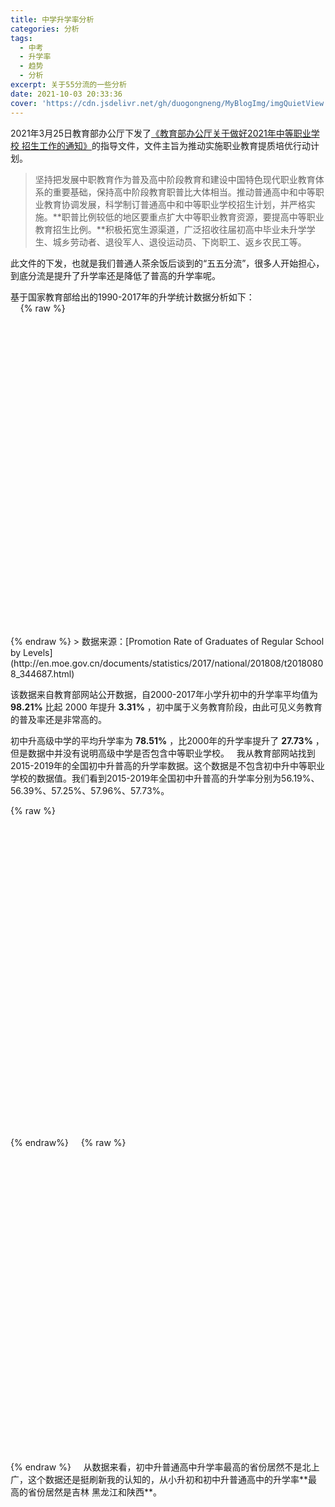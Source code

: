 ```yaml
---
title: 中学升学率分析
categories: 分析
tags:
  - 中考
  - 升学率
  - 趋势
  - 分析
excerpt: 关于55分流的一些分析
date: 2021-10-03 20:33:36
cover: 'https://cdn.jsdelivr.net/gh/duogongneng/MyBlogImg/imgQuietView.png'
---
```


2021年3月25日教育部办公厅下发了[《教育部办公厅关于做好2021年中等职业学校 招生工作的通知》](http://www.moe.gov.cn/srcsite/A07/moe_950/202104/t20210406_524618.html)的指导文件，文件主旨为推动实施职业教育提质培优行动计划。

> 坚持把发展中职教育作为普及高中阶段教育和建设中国特色现代职业教育体系的重要基础，保持高中阶段教育职普比大体相当。推动普通高中和中等职业教育协调发展，科学制订普通高中和中等职业学校招生计划，并严格实施。**职普比例较低的地区要重点扩大中等职业教育资源，要提高中等职业教育招生比例。**积极拓宽生源渠道，广泛招收往届初高中毕业未升学学生、城乡劳动者、退役军人、退役运动员、下岗职工、返乡农民工等。

此文件的下发，也就是我们普通人茶余饭后谈到的“五五分流”，很多人开始担心，到底分流是提升了升学率还是降低了普高的升学率呢。

基于国家教育部给出的1990-2017年的升学统计数据分析如下：  
&nbsp;
&nbsp;
 {% raw %}
<div id="ad5ad109ff1a42a286b775f7b3a0c1e6" class="chart-container" style="width:900px; height:500px;"></div>
    <script>
        var chart_ad5ad109ff1a42a286b775f7b3a0c1e6 = echarts.init(
            document.getElementById('ad5ad109ff1a42a286b775f7b3a0c1e6'), 'white', {renderer: 'canvas'});
        var option_ad5ad109ff1a42a286b775f7b3a0c1e6 = {
    "animation": true,
    "animationThreshold": 2000,
    "animationDuration": 1000,
    "animationEasing": "cubicOut",
    "animationDelay": 0,
    "animationDurationUpdate": 300,
    "animationEasingUpdate": "cubicOut",
    "animationDelayUpdate": 0,
    "color": [
        "red",
        "green",
        "#c23531",
        "#2f4554",
        "#61a0a8",
        "#d48265",
        "#749f83",
        "#ca8622",
        "#bda29a",
        "#6e7074",
        "#546570",
        "#c4ccd3",
        "#f05b72",
        "#ef5b9c",
        "#f47920",
        "#905a3d",
        "#fab27b",
        "#2a5caa",
        "#444693",
        "#726930",
        "#b2d235",
        "#6d8346",
        "#ac6767",
        "#1d953f",
        "#6950a1",
        "#918597"
    ],
    "series": [
        {
            "type": "line",
            "name": "\u5c0f\u5b66\u5347\u521d\u4e2d",
            "connectNulls": false,
            "symbolSize": 4,
            "showSymbol": true,
            "smooth": true,
            "clip": true,
            "step": false,
            "data": [
                [
                    "2000",
                    94.9
                ],
                [
                    "2001",
                    95.5
                ],
                [
                    "2002",
                    97.0
                ],
                [
                    "2003",
                    97.9
                ],
                [
                    "2004",
                    98.1
                ],
                [
                    "2005",
                    98.4
                ],
                [
                    "2006",
                    100.0
                ],
                [
                    "2007",
                    99.9
                ],
                [
                    "2008",
                    99.7
                ],
                [
                    "2009",
                    99.1
                ],
                [
                    "2010",
                    98.7
                ],
                [
                    "2011",
                    98.3
                ],
                [
                    "2012",
                    98.3
                ],
                [
                    "2013",
                    98.3
                ],
                [
                    "2014",
                    98.0
                ],
                [
                    "2015",
                    98.2
                ],
                [
                    "2016",
                    98.7
                ],
                [
                    "2017",
                    98.8
                ]
            ],
            "hoverAnimation": true,
            "label": {
                "show": true,
                "position": "top",
                "margin": 8
            },
            "lineStyle": {
                "show": true,
                "width": 1,
                "opacity": 1,
                "curveness": 0,
                "type": "solid"
            },
            "areaStyle": {
                "opacity": 0
            },
            "zlevel": 0,
            "z": 0
        },
        {
            "type": "line",
            "name": "\u521d\u4e2d\u5347\u9ad8\u7ea7\u4e2d\u5b66",
            "connectNulls": false,
            "symbolSize": 4,
            "showSymbol": true,
            "smooth": true,
            "clip": true,
            "step": false,
            "data": [
                [
                    "2000",
                    51.2
                ],
                [
                    "2001",
                    52.9
                ],
                [
                    "2002",
                    58.3
                ],
                [
                    "2003",
                    59.6
                ],
                [
                    "2004",
                    63.8
                ],
                [
                    "2005",
                    69.7
                ],
                [
                    "2006",
                    75.7
                ],
                [
                    "2007",
                    80.5
                ],
                [
                    "2008",
                    82.1
                ],
                [
                    "2009",
                    85.6
                ],
                [
                    "2010",
                    87.5
                ],
                [
                    "2011",
                    88.9
                ],
                [
                    "2012",
                    88.4
                ],
                [
                    "2013",
                    91.2
                ],
                [
                    "2014",
                    95.1
                ],
                [
                    "2015",
                    94.1
                ],
                [
                    "2016",
                    93.7
                ],
                [
                    "2017",
                    94.9
                ]
            ],
            "hoverAnimation": true,
            "label": {
                "show": true,
                "position": "top",
                "margin": 8
            },
            "lineStyle": {
                "show": true,
                "width": 1,
                "opacity": 1,
                "curveness": 0,
                "type": "solid"
            },
            "areaStyle": {
                "opacity": 0
            },
            "zlevel": 0,
            "z": 0
        }
    ],
    "legend": [
        {
            "data": [
                "\u5c0f\u5b66\u5347\u521d\u4e2d",
                "\u521d\u4e2d\u5347\u9ad8\u7ea7\u4e2d\u5b66"
            ],
            "selected": {
                "\u5c0f\u5b66\u5347\u521d\u4e2d": true,
                "\u521d\u4e2d\u5347\u9ad8\u7ea7\u4e2d\u5b66": true
            },
            "show": true,
            "padding": 5,
            "itemGap": 10,
            "itemWidth": 25,
            "itemHeight": 14
        }
    ],
    "tooltip": {
        "show": true,
        "trigger": "item",
        "triggerOn": "mousemove|click",
        "axisPointer": {
            "type": "line"
        },
        "showContent": true,
        "alwaysShowContent": false,
        "showDelay": 0,
        "hideDelay": 100,
        "textStyle": {
            "fontSize": 14
        },
        "borderWidth": 0,
        "padding": 5
    },
    "xAxis": [
        {
            "show": true,
            "scale": false,
            "nameLocation": "end",
            "nameGap": 15,
            "gridIndex": 0,
            "inverse": false,
            "offset": 0,
            "splitNumber": 5,
            "minInterval": 0,
            "splitLine": {
                "show": false,
                "lineStyle": {
                    "show": true,
                    "width": 1,
                    "opacity": 1,
                    "curveness": 0,
                    "type": "solid"
                }
            },
            "data": [
                "2000",
                "2001",
                "2002",
                "2003",
                "2004",
                "2005",
                "2006",
                "2007",
                "2008",
                "2009",
                "2010",
                "2011",
                "2012",
                "2013",
                "2014",
                "2015",
                "2016",
                "2017"
            ]
        }
    ],
    "yAxis": [
        {
            "show": true,
            "scale": false,
            "nameLocation": "end",
            "nameGap": 15,
            "gridIndex": 0,
            "inverse": false,
            "offset": 0,
            "splitNumber": 5,
            "minInterval": 0,
            "splitLine": {
                "show": false,
                "lineStyle": {
                    "show": true,
                    "width": 1,
                    "opacity": 1,
                    "curveness": 0,
                    "type": "solid"
                }
            }
        }
    ],
    "title": [
        {
            "text": "\u5206\u5c42\u6b21\u5347\u5b66\u7387\u7edf\u8ba1",
            "padding": 5,
            "itemGap": 10
        }
    ]
};
        chart_ad5ad109ff1a42a286b775f7b3a0c1e6.setOption(option_ad5ad109ff1a42a286b775f7b3a0c1e6);
    </script>
{% endraw %}
> 数据来源：[Promotion Rate of Graduates of Regular School by Levels](http://en.moe.gov.cn/documents/statistics/2017/national/201808/t20180808_344687.html)

该数据来自教育部网站公开数据，自2000-2017年小学升初中的升学率平均值为 **98.21%** 比起 2000 年提升 **3.31%** ，初中属于义务教育阶段，由此可见义务教育的普及率还是非常高的。

初中升高级中学的平均升学率为 **78.51%** ，比2000年的升学率提升了 **27.73%** ，但是数据中并没有说明高级中学是否包含中等职业学校。
&nbsp;
我从教育部网站找到2015-2019年的全国初中升普高的升学率数据。这个数据是不包含初中升中等职业学校的数据值。我们看到2015-2019年全国初中升普高的升学率分别为56.19%、56.39%、57.25%、57.96%、57.73%。
&nbsp; 

{% raw %}
<div id="232b0b030691405eb161497cf1a44645" class="chart-container" style="width:900px; height:500px;"></div>
    <script>
        var chart_232b0b030691405eb161497cf1a44645 = echarts.init(
            document.getElementById('232b0b030691405eb161497cf1a44645'), 'white', {renderer: 'canvas'});
        var option_232b0b030691405eb161497cf1a44645 = {
    "animation": true,
    "animationThreshold": 2000,
    "animationDuration": 1000,
    "animationEasing": "cubicOut",
    "animationDelay": 0,
    "animationDurationUpdate": 300,
    "animationEasingUpdate": "cubicOut",
    "animationDelayUpdate": 0,
    "color": [
        "#c23531",
        "#2f4554",
        "#61a0a8",
        "#d48265",
        "#749f83",
        "#ca8622",
        "#bda29a",
        "#6e7074",
        "#546570",
        "#c4ccd3",
        "#f05b72",
        "#ef5b9c",
        "#f47920",
        "#905a3d",
        "#fab27b",
        "#2a5caa",
        "#444693",
        "#726930",
        "#b2d235",
        "#6d8346",
        "#ac6767",
        "#1d953f",
        "#6950a1",
        "#918597"
    ],
    "series": [
        {
            "type": "bar",
            "name": "\u5317\u4eac",
            "legendHoverLink": true,
            "data": [
                61.16,
                61.94,
                65.21,
                67.4,
                70.08
            ],
            "showBackground": false,
            "barMinHeight": 0,
            "barCategoryGap": "20%",
            "barGap": "30%",
            "large": false,
            "largeThreshold": 400,
            "seriesLayoutBy": "column",
            "datasetIndex": 0,
            "clip": true,
            "zlevel": 0,
            "z": 2,
            "label": {
                "show": false,
                "position": "top",
                "margin": 8
            }
        },
        {
            "type": "bar",
            "name": "\u5929\u6d25",
            "legendHoverLink": true,
            "data": [
                64.14,
                63.74,
                64.11,
                66.29,
                68.32
            ],
            "showBackground": false,
            "barMinHeight": 0,
            "barCategoryGap": "20%",
            "barGap": "30%",
            "large": false,
            "largeThreshold": 400,
            "seriesLayoutBy": "column",
            "datasetIndex": 0,
            "clip": true,
            "zlevel": 0,
            "z": 2,
            "label": {
                "show": false,
                "position": "top",
                "margin": 8
            }
        },
        {
            "type": "bar",
            "name": "\u6cb3\u5317",
            "legendHoverLink": true,
            "data": [
                58.92,
                55.87,
                56.48,
                57.84,
                58.89
            ],
            "showBackground": false,
            "barMinHeight": 0,
            "barCategoryGap": "20%",
            "barGap": "30%",
            "large": false,
            "largeThreshold": 400,
            "seriesLayoutBy": "column",
            "datasetIndex": 0,
            "clip": true,
            "zlevel": 0,
            "z": 2,
            "label": {
                "show": false,
                "position": "top",
                "margin": 8
            }
        },
        {
            "type": "bar",
            "name": "\u5c71\u897f",
            "legendHoverLink": true,
            "data": [
                58.1,
                59.5,
                59.64,
                61.17,
                59.86
            ],
            "showBackground": false,
            "barMinHeight": 0,
            "barCategoryGap": "20%",
            "barGap": "30%",
            "large": false,
            "largeThreshold": 400,
            "seriesLayoutBy": "column",
            "datasetIndex": 0,
            "clip": true,
            "zlevel": 0,
            "z": 2,
            "label": {
                "show": false,
                "position": "top",
                "margin": 8
            }
        },
        {
            "type": "bar",
            "name": "\u5185\u8499\u53e4",
            "legendHoverLink": true,
            "data": [
                66.72,
                66.88,
                66.92,
                68.09,
                67.17
            ],
            "showBackground": false,
            "barMinHeight": 0,
            "barCategoryGap": "20%",
            "barGap": "30%",
            "large": false,
            "largeThreshold": 400,
            "seriesLayoutBy": "column",
            "datasetIndex": 0,
            "clip": true,
            "zlevel": 0,
            "z": 2,
            "label": {
                "show": false,
                "position": "top",
                "margin": 8
            }
        },
        {
            "type": "bar",
            "name": "\u8fbd\u5b81",
            "legendHoverLink": true,
            "data": [
                62.19,
                61.09,
                60.73,
                63.22,
                64.33
            ],
            "showBackground": false,
            "barMinHeight": 0,
            "barCategoryGap": "20%",
            "barGap": "30%",
            "large": false,
            "largeThreshold": 400,
            "seriesLayoutBy": "column",
            "datasetIndex": 0,
            "clip": true,
            "zlevel": 0,
            "z": 2,
            "label": {
                "show": false,
                "position": "top",
                "margin": 8
            }
        },
        {
            "type": "bar",
            "name": "\u5409\u6797",
            "legendHoverLink": true,
            "data": [
                67.1,
                67.74,
                69.36,
                71.76,
                69.56
            ],
            "showBackground": false,
            "barMinHeight": 0,
            "barCategoryGap": "20%",
            "barGap": "30%",
            "large": false,
            "largeThreshold": 400,
            "seriesLayoutBy": "column",
            "datasetIndex": 0,
            "clip": true,
            "zlevel": 0,
            "z": 2,
            "label": {
                "show": false,
                "position": "top",
                "margin": 8
            }
        },
        {
            "type": "bar",
            "name": "\u9ed1\u9f99\u6c5f",
            "legendHoverLink": true,
            "data": [
                67.76,
                67.52,
                68.5,
                70.85,
                70.49
            ],
            "showBackground": false,
            "barMinHeight": 0,
            "barCategoryGap": "20%",
            "barGap": "30%",
            "large": false,
            "largeThreshold": 400,
            "seriesLayoutBy": "column",
            "datasetIndex": 0,
            "clip": true,
            "zlevel": 0,
            "z": 2,
            "label": {
                "show": false,
                "position": "top",
                "margin": 8
            }
        },
        {
            "type": "bar",
            "name": "\u4e0a\u6d77",
            "legendHoverLink": true,
            "data": [
                56.68,
                57.78,
                59.26,
                62.1,
                62.65
            ],
            "showBackground": false,
            "barMinHeight": 0,
            "barCategoryGap": "20%",
            "barGap": "30%",
            "large": false,
            "largeThreshold": 400,
            "seriesLayoutBy": "column",
            "datasetIndex": 0,
            "clip": true,
            "zlevel": 0,
            "z": 2,
            "label": {
                "show": false,
                "position": "top",
                "margin": 8
            }
        },
        {
            "type": "bar",
            "name": "\u6c5f\u82cf",
            "legendHoverLink": true,
            "data": [
                52.2,
                51.66,
                51.36,
                56.47,
                55.9
            ],
            "showBackground": false,
            "barMinHeight": 0,
            "barCategoryGap": "20%",
            "barGap": "30%",
            "large": false,
            "largeThreshold": 400,
            "seriesLayoutBy": "column",
            "datasetIndex": 0,
            "clip": true,
            "zlevel": 0,
            "z": 2,
            "label": {
                "show": false,
                "position": "top",
                "margin": 8
            }
        },
        {
            "type": "bar",
            "name": "\u6d59\u6c5f",
            "legendHoverLink": true,
            "data": [
                54.33,
                53.66,
                54.14,
                54.48,
                53.31
            ],
            "showBackground": false,
            "barMinHeight": 0,
            "barCategoryGap": "20%",
            "barGap": "30%",
            "large": false,
            "largeThreshold": 400,
            "seriesLayoutBy": "column",
            "datasetIndex": 0,
            "clip": true,
            "zlevel": 0,
            "z": 2,
            "label": {
                "show": false,
                "position": "top",
                "margin": 8
            }
        },
        {
            "type": "bar",
            "name": "\u5b89\u5fae",
            "legendHoverLink": true,
            "data": [
                56.68,
                57.74,
                57.16,
                56.36,
                56.0
            ],
            "showBackground": false,
            "barMinHeight": 0,
            "barCategoryGap": "20%",
            "barGap": "30%",
            "large": false,
            "largeThreshold": 400,
            "seriesLayoutBy": "column",
            "datasetIndex": 0,
            "clip": true,
            "zlevel": 0,
            "z": 2,
            "label": {
                "show": false,
                "position": "top",
                "margin": 8
            }
        },
        {
            "type": "bar",
            "name": "\u798f\u5efa",
            "legendHoverLink": true,
            "data": [
                59.38,
                57.88,
                57.88,
                56.76,
                55.54
            ],
            "showBackground": false,
            "barMinHeight": 0,
            "barCategoryGap": "20%",
            "barGap": "30%",
            "large": false,
            "largeThreshold": 400,
            "seriesLayoutBy": "column",
            "datasetIndex": 0,
            "clip": true,
            "zlevel": 0,
            "z": 2,
            "label": {
                "show": false,
                "position": "top",
                "margin": 8
            }
        },
        {
            "type": "bar",
            "name": "\u6c5f\u897f",
            "legendHoverLink": true,
            "data": [
                57.57,
                57.48,
                59.02,
                59.79,
                59.33
            ],
            "showBackground": false,
            "barMinHeight": 0,
            "barCategoryGap": "20%",
            "barGap": "30%",
            "large": false,
            "largeThreshold": 400,
            "seriesLayoutBy": "column",
            "datasetIndex": 0,
            "clip": true,
            "zlevel": 0,
            "z": 2,
            "label": {
                "show": false,
                "position": "top",
                "margin": 8
            }
        },
        {
            "type": "bar",
            "name": "\u5c71\u4e1c",
            "legendHoverLink": true,
            "data": [
                55.86,
                55.95,
                57.27,
                58.27,
                57.41
            ],
            "showBackground": false,
            "barMinHeight": 0,
            "barCategoryGap": "20%",
            "barGap": "30%",
            "large": false,
            "largeThreshold": 400,
            "seriesLayoutBy": "column",
            "datasetIndex": 0,
            "clip": true,
            "zlevel": 0,
            "z": 2,
            "label": {
                "show": false,
                "position": "top",
                "margin": 8
            }
        },
        {
            "type": "bar",
            "name": "\u6cb3\u5357",
            "legendHoverLink": true,
            "data": [
                54.99,
                53.69,
                53.65,
                54.37,
                53.11
            ],
            "showBackground": false,
            "barMinHeight": 0,
            "barCategoryGap": "20%",
            "barGap": "30%",
            "large": false,
            "largeThreshold": 400,
            "seriesLayoutBy": "column",
            "datasetIndex": 0,
            "clip": true,
            "zlevel": 0,
            "z": 2,
            "label": {
                "show": false,
                "position": "top",
                "margin": 8
            }
        },
        {
            "type": "bar",
            "name": "\u6e56\u5317",
            "legendHoverLink": true,
            "data": [
                60.39,
                61.81,
                61.08,
                61.27,
                60.31
            ],
            "showBackground": false,
            "barMinHeight": 0,
            "barCategoryGap": "20%",
            "barGap": "30%",
            "large": false,
            "largeThreshold": 400,
            "seriesLayoutBy": "column",
            "datasetIndex": 0,
            "clip": true,
            "zlevel": 0,
            "z": 2,
            "label": {
                "show": false,
                "position": "top",
                "margin": 8
            }
        },
        {
            "type": "bar",
            "name": "\u6e56\u5357",
            "legendHoverLink": true,
            "data": [
                54.35,
                53.24,
                54.34,
                56.11,
                56.84
            ],
            "showBackground": false,
            "barMinHeight": 0,
            "barCategoryGap": "20%",
            "barGap": "30%",
            "large": false,
            "largeThreshold": 400,
            "seriesLayoutBy": "column",
            "datasetIndex": 0,
            "clip": true,
            "zlevel": 0,
            "z": 2,
            "label": {
                "show": false,
                "position": "top",
                "margin": 8
            }
        },
        {
            "type": "bar",
            "name": "\u5e7f\u4e1c",
            "legendHoverLink": true,
            "data": [
                51.39,
                53.03,
                54.85,
                55.26,
                55.63
            ],
            "showBackground": false,
            "barMinHeight": 0,
            "barCategoryGap": "20%",
            "barGap": "30%",
            "large": false,
            "largeThreshold": 400,
            "seriesLayoutBy": "column",
            "datasetIndex": 0,
            "clip": true,
            "zlevel": 0,
            "z": 2,
            "label": {
                "show": false,
                "position": "top",
                "margin": 8
            }
        },
        {
            "type": "bar",
            "name": "\u5e7f\u897f",
            "legendHoverLink": true,
            "data": [
                49.47,
                52.11,
                55.02,
                57.54,
                57.87
            ],
            "showBackground": false,
            "barMinHeight": 0,
            "barCategoryGap": "20%",
            "barGap": "30%",
            "large": false,
            "largeThreshold": 400,
            "seriesLayoutBy": "column",
            "datasetIndex": 0,
            "clip": true,
            "zlevel": 0,
            "z": 2,
            "label": {
                "show": false,
                "position": "top",
                "margin": 8
            }
        },
        {
            "type": "bar",
            "name": "\u6d77\u5357",
            "legendHoverLink": true,
            "data": [
                53.27,
                52.89,
                53.88,
                55.62,
                57.47
            ],
            "showBackground": false,
            "barMinHeight": 0,
            "barCategoryGap": "20%",
            "barGap": "30%",
            "large": false,
            "largeThreshold": 400,
            "seriesLayoutBy": "column",
            "datasetIndex": 0,
            "clip": true,
            "zlevel": 0,
            "z": 2,
            "label": {
                "show": false,
                "position": "top",
                "margin": 8
            }
        },
        {
            "type": "bar",
            "name": "\u91cd\u5e86",
            "legendHoverLink": true,
            "data": [
                61.08,
                62.57,
                63.36,
                64.67,
                63.59
            ],
            "showBackground": false,
            "barMinHeight": 0,
            "barCategoryGap": "20%",
            "barGap": "30%",
            "large": false,
            "largeThreshold": 400,
            "seriesLayoutBy": "column",
            "datasetIndex": 0,
            "clip": true,
            "zlevel": 0,
            "z": 2,
            "label": {
                "show": false,
                "position": "top",
                "margin": 8
            }
        },
        {
            "type": "bar",
            "name": "\u56db\u5ddd",
            "legendHoverLink": true,
            "data": [
                55.59,
                57.15,
                57.83,
                59.03,
                58.42
            ],
            "showBackground": false,
            "barMinHeight": 0,
            "barCategoryGap": "20%",
            "barGap": "30%",
            "large": false,
            "largeThreshold": 400,
            "seriesLayoutBy": "column",
            "datasetIndex": 0,
            "clip": true,
            "zlevel": 0,
            "z": 2,
            "label": {
                "show": false,
                "position": "top",
                "margin": 8
            }
        },
        {
            "type": "bar",
            "name": "\u8d35\u5dde",
            "legendHoverLink": true,
            "data": [
                48.9,
                49.5,
                52.97,
                53.68,
                54.04
            ],
            "showBackground": false,
            "barMinHeight": 0,
            "barCategoryGap": "20%",
            "barGap": "30%",
            "large": false,
            "largeThreshold": 400,
            "seriesLayoutBy": "column",
            "datasetIndex": 0,
            "clip": true,
            "zlevel": 0,
            "z": 2,
            "label": {
                "show": false,
                "position": "top",
                "margin": 8
            }
        },
        {
            "type": "bar",
            "name": "\u4e91\u5357",
            "legendHoverLink": true,
            "data": [
                47.56,
                48.0,
                49.21,
                49.28,
                53.42
            ],
            "showBackground": false,
            "barMinHeight": 0,
            "barCategoryGap": "20%",
            "barGap": "30%",
            "large": false,
            "largeThreshold": 400,
            "seriesLayoutBy": "column",
            "datasetIndex": 0,
            "clip": true,
            "zlevel": 0,
            "z": 2,
            "label": {
                "show": false,
                "position": "top",
                "margin": 8
            }
        },
        {
            "type": "bar",
            "name": "\u897f\u85cf",
            "legendHoverLink": true,
            "data": [
                48.89,
                52.4,
                54.12,
                54.27,
                56.42
            ],
            "showBackground": false,
            "barMinHeight": 0,
            "barCategoryGap": "20%",
            "barGap": "30%",
            "large": false,
            "largeThreshold": 400,
            "seriesLayoutBy": "column",
            "datasetIndex": 0,
            "clip": true,
            "zlevel": 0,
            "z": 2,
            "label": {
                "show": false,
                "position": "top",
                "margin": 8
            }
        },
        {
            "type": "bar",
            "name": "\u9655\u897f",
            "legendHoverLink": true,
            "data": [
                69.64,
                70.35,
                70.06,
                68.97,
                60.54
            ],
            "showBackground": false,
            "barMinHeight": 0,
            "barCategoryGap": "20%",
            "barGap": "30%",
            "large": false,
            "largeThreshold": 400,
            "seriesLayoutBy": "column",
            "datasetIndex": 0,
            "clip": true,
            "zlevel": 0,
            "z": 2,
            "label": {
                "show": false,
                "position": "top",
                "margin": 8
            }
        },
        {
            "type": "bar",
            "name": "\u7518\u8083",
            "legendHoverLink": true,
            "data": [
                60.0,
                61.91,
                61.27,
                60.95,
                60.16
            ],
            "showBackground": false,
            "barMinHeight": 0,
            "barCategoryGap": "20%",
            "barGap": "30%",
            "large": false,
            "largeThreshold": 400,
            "seriesLayoutBy": "column",
            "datasetIndex": 0,
            "clip": true,
            "zlevel": 0,
            "z": 2,
            "label": {
                "show": false,
                "position": "top",
                "margin": 8
            }
        },
        {
            "type": "bar",
            "name": "\u9752\u6d77",
            "legendHoverLink": true,
            "data": [
                61.27,
                61.12,
                62.23,
                62.89,
                58.65
            ],
            "showBackground": false,
            "barMinHeight": 0,
            "barCategoryGap": "20%",
            "barGap": "30%",
            "large": false,
            "largeThreshold": 400,
            "seriesLayoutBy": "column",
            "datasetIndex": 0,
            "clip": true,
            "zlevel": 0,
            "z": 2,
            "label": {
                "show": false,
                "position": "top",
                "margin": 8
            }
        },
        {
            "type": "bar",
            "name": "\u5b81\u590f",
            "legendHoverLink": true,
            "data": [
                57.21,
                54.4,
                55.36,
                57.26,
                58.45
            ],
            "showBackground": false,
            "barMinHeight": 0,
            "barCategoryGap": "20%",
            "barGap": "30%",
            "large": false,
            "largeThreshold": 400,
            "seriesLayoutBy": "column",
            "datasetIndex": 0,
            "clip": true,
            "zlevel": 0,
            "z": 2,
            "label": {
                "show": false,
                "position": "top",
                "margin": 8
            }
        },
        {
            "type": "bar",
            "name": "\u65b0\u7586",
            "legendHoverLink": true,
            "data": [
                63.08,
                63.62,
                65.66,
                55.65,
                57.67
            ],
            "showBackground": false,
            "barMinHeight": 0,
            "barCategoryGap": "20%",
            "barGap": "30%",
            "large": false,
            "largeThreshold": 400,
            "seriesLayoutBy": "column",
            "datasetIndex": 0,
            "clip": true,
            "zlevel": 0,
            "z": 2,
            "label": {
                "show": false,
                "position": "top",
                "margin": 8
            }
        },
        {
            "type": "line",
            "name": "\u5e73\u5747\u5347\u5b66\u7387",
            "connectNulls": false,
            "yAxisIndex": 1,
            "symbolSize": 4,
            "showSymbol": true,
            "smooth": false,
            "clip": true,
            "step": false,
            "data": [
                [
                    "2015",
                    56.19
                ],
                [
                    "2016",
                    56.39
                ],
                [
                    "2017",
                    57.25
                ],
                [
                    "2018",
                    57.96
                ],
                [
                    "2019",
                    57.73
                ]
            ],
            "hoverAnimation": true,
            "label": {
                "show": false,
                "position": "top",
                "margin": 8
            },
            "lineStyle": {
                "show": true,
                "width": 1,
                "opacity": 1,
                "curveness": 0,
                "type": "solid"
            },
            "areaStyle": {
                "opacity": 0
            },
            "zlevel": 0,
            "z": 0
        }
    ],
    "legend": [
        {
            "data": [
                "\u5317\u4eac",
                "\u5929\u6d25",
                "\u6cb3\u5317",
                "\u5c71\u897f",
                "\u5185\u8499\u53e4",
                "\u8fbd\u5b81",
                "\u5409\u6797",
                "\u9ed1\u9f99\u6c5f",
                "\u4e0a\u6d77",
                "\u6c5f\u82cf",
                "\u6d59\u6c5f",
                "\u5b89\u5fae",
                "\u798f\u5efa",
                "\u6c5f\u897f",
                "\u5c71\u4e1c",
                "\u6cb3\u5357",
                "\u6e56\u5317",
                "\u6e56\u5357",
                "\u5e7f\u4e1c",
                "\u5e7f\u897f",
                "\u6d77\u5357",
                "\u91cd\u5e86",
                "\u56db\u5ddd",
                "\u8d35\u5dde",
                "\u4e91\u5357",
                "\u897f\u85cf",
                "\u9655\u897f",
                "\u7518\u8083",
                "\u9752\u6d77",
                "\u5b81\u590f",
                "\u65b0\u7586",
                "\u5e73\u5747\u5347\u5b66\u7387"
            ],
            "selected": {
                "\u5317\u4eac": true,
                "\u5929\u6d25": true,
                "\u6cb3\u5317": true,
                "\u5c71\u897f": true,
                "\u5185\u8499\u53e4": true,
                "\u8fbd\u5b81": true,
                "\u5409\u6797": true,
                "\u9ed1\u9f99\u6c5f": true,
                "\u4e0a\u6d77": true,
                "\u6c5f\u82cf": true,
                "\u6d59\u6c5f": true,
                "\u5b89\u5fae": true,
                "\u798f\u5efa": true,
                "\u6c5f\u897f": true,
                "\u5c71\u4e1c": true,
                "\u6cb3\u5357": true,
                "\u6e56\u5317": true,
                "\u6e56\u5357": true,
                "\u5e7f\u4e1c": true,
                "\u5e7f\u897f": true,
                "\u6d77\u5357": true,
                "\u91cd\u5e86": true,
                "\u56db\u5ddd": true,
                "\u8d35\u5dde": true,
                "\u4e91\u5357": true,
                "\u897f\u85cf": true,
                "\u9655\u897f": true,
                "\u7518\u8083": true,
                "\u9752\u6d77": true,
                "\u5b81\u590f": true,
                "\u65b0\u7586": true,
                "\u5e73\u5747\u5347\u5b66\u7387": true
            },
            "show": true,
            "padding": 5,
            "itemGap": 10,
            "itemWidth": 25,
            "itemHeight": 14
        }
    ],
    "tooltip": {
        "show": true,
        "trigger": "axis",
        "triggerOn": "mousemove|click",
        "axisPointer": {
            "type": "cross"
        },
        "showContent": true,
        "alwaysShowContent": false,
        "showDelay": 0,
        "hideDelay": 100,
        "textStyle": {
            "fontSize": 14
        },
        "borderWidth": 0,
        "padding": 5
    },
    "xAxis": [
        {
            "type": "category",
            "show": true,
            "scale": false,
            "nameLocation": "end",
            "nameGap": 15,
            "gridIndex": 0,
            "axisPointer": {
                "show": true,
                "type": "shadow"
            },
            "inverse": false,
            "offset": 0,
            "splitNumber": 5,
            "minInterval": 0,
            "splitLine": {
                "show": false,
                "lineStyle": {
                    "show": true,
                    "width": 1,
                    "opacity": 1,
                    "curveness": 0,
                    "type": "solid"
                }
            },
            "data": [
                "2015",
                "2016",
                "2017",
                "2018",
                "2019"
            ]
        }
    ],
    "yAxis": [
        {
            "type": "value",
            "name": "\u5347\u5b66\u7387",
            "show": true,
            "scale": false,
            "nameLocation": "end",
            "nameGap": 15,
            "interval": 5,
            "gridIndex": 0,
            "axisTick": {
                "show": true,
                "alignWithLabel": false,
                "inside": false
            },
            "axisLabel": {
                "show": true,
                "position": "top",
                "margin": 8,
                "formatter": "{value} %"
            },
            "inverse": false,
            "offset": 0,
            "splitNumber": 5,
            "min": 0,
            "max": 100,
            "minInterval": 0,
            "splitLine": {
                "show": true,
                "lineStyle": {
                    "show": true,
                    "width": 1,
                    "opacity": 1,
                    "curveness": 0,
                    "type": "solid"
                }
            }
        },
        {
            "type": "value",
            "name": "\u5e73\u5747\u5347\u5b66\u7387",
            "show": true,
            "scale": false,
            "nameLocation": "end",
            "nameGap": 15,
            "interval": 5,
            "gridIndex": 0,
            "axisLabel": {
                "show": true,
                "position": "top",
                "margin": 8,
                "formatter": "{value} %"
            },
            "inverse": false,
            "offset": 0,
            "splitNumber": 5,
            "min": 0,
            "max": 100,
            "minInterval": 0,
            "splitLine": {
                "show": false,
                "lineStyle": {
                    "show": true,
                    "width": 1,
                    "opacity": 1,
                    "curveness": 0,
                    "type": "solid"
                }
            }
        }
    ],
    "title": [
        {
            "padding": 5,
            "itemGap": 10
        }
    ]
};
        chart_232b0b030691405eb161497cf1a44645.setOption(option_232b0b030691405eb161497cf1a44645);
    </script>
{% endraw%}
&nbsp;
&nbsp;
{% raw %}
<div id="e4aff665e3c14990bc5d523b4607cfbd" class="chart-container" style="width:900px; height:500px;"></div>
    <script>
        var chart_e4aff665e3c14990bc5d523b4607cfbd = echarts.init(
            document.getElementById('e4aff665e3c14990bc5d523b4607cfbd'), 'white', {renderer: 'canvas'});
        var option_e4aff665e3c14990bc5d523b4607cfbd = {
    "animation": true,
    "animationThreshold": 2000,
    "animationDuration": 1000,
    "animationEasing": "cubicOut",
    "animationDelay": 0,
    "animationDurationUpdate": 300,
    "animationEasingUpdate": "cubicOut",
    "animationDelayUpdate": 0,
    "color": [
        "#c23531",
        "#2f4554",
        "#61a0a8",
        "#d48265",
        "#749f83",
        "#ca8622",
        "#bda29a",
        "#6e7074",
        "#546570",
        "#c4ccd3",
        "#f05b72",
        "#ef5b9c",
        "#f47920",
        "#905a3d",
        "#fab27b",
        "#2a5caa",
        "#444693",
        "#726930",
        "#b2d235",
        "#6d8346",
        "#ac6767",
        "#1d953f",
        "#6950a1",
        "#918597"
    ],
    "series": [
        {
            "type": "radar",
            "name": "\u521d\u4e2d\u5347\u5b66\u7387",
            "data": [
                [
                    99.74,
                    98.52,
                    98.14,
                    94.6,
                    93.84,
                    92.44,
                    91.25,
                    90.1,
                    90.02,
                    89.11,
                    88.5,
                    88.44,
                    88.27,
                    87.47,
                    87.26,
                    87.26,
                    86.3,
                    85.89,
                    85.11,
                    84.79,
                    84.64,
                    84.64,
                    84.21,
                    84.04,
                    82.18,
                    81.43,
                    80.34,
                    79.82,
                    79.45,
                    79.32,
                    76.5
                ]
            ],
            "label": {
                "show": false,
                "position": "top",
                "margin": 8
            },
            "itemStyle": {
                "normal": {
                    "color": "#ff0066"
                }
            },
            "lineStyle": {
                "show": true,
                "width": 1,
                "opacity": 1,
                "curveness": 0,
                "type": "solid"
            },
            "areaStyle": {
                "opacity": 0
            },
            "rippleEffect": {
                "show": true,
                "brushType": "stroke",
                "scale": 2.5,
                "period": 4
            }
        },
        {
            "type": "radar",
            "name": "\u521d\u5347\u9ad8\u5347\u5b66\u7387",
            "data": [
                [
                    63.59,
                    62.65,
                    68.32,
                    67.17,
                    56.0,
                    58.42,
                    53.31,
                    57.47,
                    58.89,
                    60.54,
                    64.33,
                    58.65,
                    60.31,
                    58.45,
                    69.56,
                    56.84,
                    70.49,
                    57.87,
                    55.54,
                    60.16,
                    55.9,
                    70.08,
                    59.86,
                    57.67,
                    57.41,
                    59.33,
                    55.63,
                    53.42,
                    56.42,
                    53.11,
                    54.04
                ]
            ],
            "label": {
                "show": false,
                "position": "top",
                "margin": 8
            },
            "itemStyle": {
                "normal": {
                    "color": "#3333cc"
                }
            },
            "lineStyle": {
                "show": true,
                "width": 1,
                "opacity": 1,
                "curveness": 0,
                "type": "solid"
            },
            "areaStyle": {
                "opacity": 0
            },
            "rippleEffect": {
                "show": true,
                "brushType": "stroke",
                "scale": 2.5,
                "period": 4
            }
        }
    ],
    "legend": [
        {
            "data": [
                "\u521d\u4e2d\u5347\u5b66\u7387",
                "\u521d\u5347\u9ad8\u5347\u5b66\u7387"
            ],
            "selected": {
                "\u521d\u4e2d\u5347\u5b66\u7387": true,
                "\u521d\u5347\u9ad8\u5347\u5b66\u7387": true
            },
            "show": true,
            "padding": 5,
            "itemGap": 10,
            "itemWidth": 25,
            "itemHeight": 14
        }
    ],
    "tooltip": {
        "show": true,
        "trigger": "item",
        "triggerOn": "mousemove|click",
        "axisPointer": {
            "type": "line"
        },
        "showContent": true,
        "alwaysShowContent": false,
        "showDelay": 0,
        "hideDelay": 100,
        "textStyle": {
            "fontSize": 14
        },
        "borderWidth": 0,
        "padding": 5
    },
    "radar": {
        "indicator": [
            {
                "name": " \u91cd\u5e86 ",
                "max": 100
            },
            {
                "name": " \u4e0a\u6d77 ",
                "max": 100
            },
            {
                "name": " \u5929\u6d25 ",
                "max": 100
            },
            {
                "name": " \u5185\u8499\u53e4 ",
                "max": 100
            },
            {
                "name": " \u5b89\u5fbd ",
                "max": 100
            },
            {
                "name": " \u56db\u5ddd ",
                "max": 100
            },
            {
                "name": " \u6d59\u6c5f ",
                "max": 100
            },
            {
                "name": " \u6d77\u5357 ",
                "max": 100
            },
            {
                "name": " \u6cb3\u5317 ",
                "max": 100
            },
            {
                "name": " \u9655\u897f ",
                "max": 100
            },
            {
                "name": " \u8fbd\u5b81 ",
                "max": 100
            },
            {
                "name": " \u9752\u6d77 ",
                "max": 100
            },
            {
                "name": " \u6e56\u5317 ",
                "max": 100
            },
            {
                "name": " \u5b81\u590f ",
                "max": 100
            },
            {
                "name": " \u5409\u6797 ",
                "max": 100
            },
            {
                "name": " \u6e56\u5357",
                "max": 100
            },
            {
                "name": " \u9ed1\u9f99\u6c5f ",
                "max": 100
            },
            {
                "name": " \u5e7f\u897f ",
                "max": 100
            },
            {
                "name": " \u798f\u5efa ",
                "max": 100
            },
            {
                "name": " \u7518\u8083 ",
                "max": 100
            },
            {
                "name": " \u6c5f\u82cf ",
                "max": 100
            },
            {
                "name": " \u5317\u4eac ",
                "max": 100
            },
            {
                "name": " \u5c71\u897f ",
                "max": 100
            },
            {
                "name": " \u65b0\u7586 ",
                "max": 100
            },
            {
                "name": " \u5c71\u4e1c ",
                "max": 100
            },
            {
                "name": " \u6c5f\u897f ",
                "max": 100
            },
            {
                "name": " \u5e7f\u4e1c ",
                "max": 100
            },
            {
                "name": " \u4e91\u5357 ",
                "max": 100
            },
            {
                "name": " \u897f\u85cf ",
                "max": 100
            },
            {
                "name": " \u6cb3\u5357 ",
                "max": 100
            },
            {
                "name": " \u8d35\u5dde ",
                "max": 100
            }
        ],
        "shape": "circle",
        "name": {
            "textStyle": {}
        },
        "splitLine": {
            "show": true,
            "lineStyle": {
                "show": true,
                "width": 1,
                "opacity": 1,
                "curveness": 0,
                "type": "solid"
            }
        },
        "splitArea": {
            "show": true,
            "areaStyle": {
                "opacity": 0
            }
        },
        "axisLine": {
            "show": true,
            "onZero": true,
            "onZeroAxisIndex": 0
        }
    },
    "title": [
        {
            "text": "\u521d\u4e2d\u5347\u5b66\u7387/\u521d\u5347\u9ad8\u5347\u5b66\u7387",
            "padding": 5,
            "itemGap": 10
        }
    ]
};
        chart_e4aff665e3c14990bc5d523b4607cfbd.setOption(option_e4aff665e3c14990bc5d523b4607cfbd);
    </script>
{% endraw %}
&nbsp;
&nbsp;
从数据来看，初中升普通高中升学率最高的省份居然不是北上广，这个数据还是挺刷新我的认知的，从小升初和初中升普通高中的升学率**最高的省份居然是吉林 黑龙江和陕西**。
